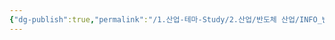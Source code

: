 ```yaml
---
{"dg-publish":true,"permalink":"/1.산업-테마-Study/2.산업/반도체 산업/INFO_반도체/GaN/","created":"2024-11-20T21:02:28.102+09:00","updated":"2025-06-03T20:07:20.045+09:00"}
---
```


